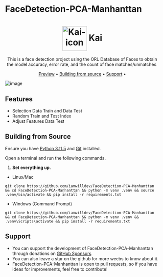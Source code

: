 # FaceDetection-PCA-Manhanttan

<h1 align="center">
<img align="center" height="80px" width="80px" src="https://lh3.googleusercontent.com/u/0/drive-viewer/AK7aPaDX9W6wWoAo3RNaRbfJfYCP0YSWLJqEqoFPPQuguOJpTjCDg8gpfOwjwHKsBlAs-ao27FrK_syLwZsniTwyZhGU-6RK5g=w2940-h1606" alt="Kai-icon">
 Kai
</h1>
<p align="center">
This is a face detection project using the ORL Database of Faces to obtain the model accuracy, error rate, and the count of face matches/unmatches.
</p>

<p align="center">
  <a href="#features">Preview</a> •
  <a href="#building-from-source">Building from source</a> •
  <a href="#support">Support</a> •
</p>

![image](https://lh3.googleusercontent.com/u/0/drive-viewer/AEYmBYQFsXJME6_LSMTudm4U9m6qaseEttTPrD3zpydaQG9UOjJ_DGor1UFxDTmWrKm018w13eURC66y79uJkiB8Pme1v3gFAg=w2940-h1606)

## Features

- Selection Data Train and Data Test
- Random Train and Test Index
- Adjust Features Data Test

## Building from Source

Ensure you have [Python 3.11.5](https://www.python.org/downloads/) and [Git](https://github.com/git-guides/install-git) installed.

Open a terminal and run the following commands.

1. **Set everything up.**

- Linux/Mac

```
git clone https://github.com/iamwilldev/FaceDetection-PCA-Manhanttan && cd FaceDetection-PCA-Manhanttan && python -m venv .venv && source .venv/bin/activate && pip install -r requirements.txt
```

- Windows (Command Prompt)

```
git clone https://github.com/iamwilldev/FaceDetection-PCA-Manhanttan && cd FaceDetection-PCA-Manhanttan && python -m venv .venv && .venv\Scripts\activate && pip install -r requirements.txt
```

## Support

- You can support the development of FaceDetection-PCA-Manhanttan through donations on [GitHub Sponsors]().
- You can also leave a star on the github for more weebs to know about it.
- FaceDetection-PCA-Manhanttan is open to pull requests, so if you have ideas for improvements, feel free to contribute!
